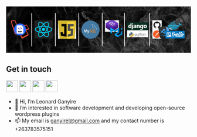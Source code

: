![banner](banner.png)

## Get in touch
[<img height="32" width="32" src="https://unpkg.com/simple-icons@v4/icons/twitter.svg" />](https://twitter.com/NGanyire) 
[<img height="32" width="32" src="https://unpkg.com/simple-icons@v4/icons/linkedin.svg" />](https://www.linkedin.com/in/ganyire-lenny/) 
[<img height="32" width="32" src="https://unpkg.com/simple-icons@v4/icons/facebook.svg" />](https://www.facebook.com/nyasha.ganyire/) 
[<img height="32" width="32" src="https://unpkg.com/simple-icons@v4/icons/gmail.svg" />](mailto:ganyirel@gmail.com) 

- 👋 Hi, I’m Leonard Ganyire
- 👀 I’m interested in software development and developing open-source wordpress plugins
- 📫 My email is ganyirel@gmail.com and my contact number is +263783575151

<!---
ganyire/ganyire is a ✨ special ✨ repository because its `README.md` (this file) appears on your GitHub profile.
You can click the Preview link to take a look at your changes.
--->
